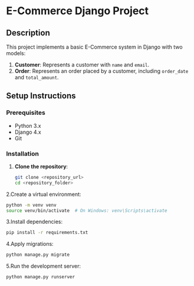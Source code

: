 # E-Commerce Django Project

## Description
This project implements a basic E-Commerce system in Django with two models:
1. **Customer**: Represents a customer with `name` and `email`.
2. **Order**: Represents an order placed by a customer, including `order_date` and `total_amount`.

## Setup Instructions

### Prerequisites
- Python 3.x
- Django 4.x
- Git

### Installation

1. **Clone the repository**:
   ```bash
   git clone <repository_url>
   cd <repository_folder>
2.Create a virtual environment:
```bash
python -m venv venv
source venv/bin/activate  # On Windows: venv\Scripts\activate
````
3.Install dependencies:
```bash 
pip install -r requirements.txt
````
4.Apply migrations:
```bash
python manage.py migrate
````
5.Run the development server:
```bash
python manage.py runserver
